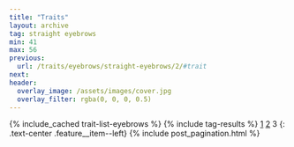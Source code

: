 ```yaml
---
title: "Traits"
layout: archive
tag: straight eyebrows
min: 41
max: 56
previous:
  url: /traits/eyebrows/straight-eyebrows/2/#trait
next:
header:
  overlay_image: /assets/images/cover.jpg
  overlay_filter: rgba(0, 0, 0, 0.5)
---
```

{% include_cached trait-list-eyebrows %}
{% include tag-results %}
[1](/traits/eyebrows/straight-eyebrows/1/#trait) [2](/traits/eyebrows/straight-eyebrows/2/#trait) 3 
{: .text-center .feature__item--left}
{% include post_pagination.html %}
